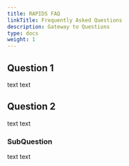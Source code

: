 ```yaml
---
title: RAPIDS FAQ
linkTitle: Frequently Asked Questions
description: Gateway to Questions
type: docs
weight: 1
---
```


## Question 1
text text

## Question 2
text text


### SubQuestion
text text

